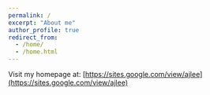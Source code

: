 ```yaml
---
permalink: /
excerpt: "About me"
author_profile: true
redirect_from: 
  - /home/
  - /home.html
---
```


Visit my homepage at: [https://sites.google.com/view/ajlee](https://sites.google.com/view/ajlee)
